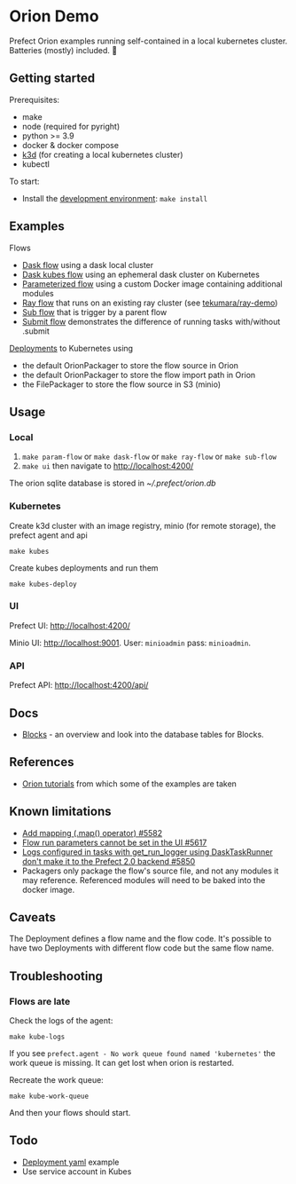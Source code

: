 # Orion Demo

Prefect Orion examples running self-contained in a local kubernetes cluster. Batteries (mostly) included. 🔋

## Getting started

Prerequisites:

- make
- node (required for pyright)
- python >= 3.9
- docker & docker compose
- [k3d](https://k3d.io/) (for creating a local kubernetes cluster)
- kubectl

To start:

- Install the [development environment](CONTRIBUTING.md#Development-environment): `make install`

## Examples

Flows

- [Dask flow](flows/dask_flow.py) using a dask local cluster
- [Dask kubes flow](flows/dask_kubes_flow.py) using an ephemeral dask cluster on Kubernetes
- [Parameterized flow](flows/param_flow.py) using a custom Docker image containing additional modules
- [Ray flow](flows/ray_flow.py) that runs on an existing ray cluster (see [tekumara/ray-demo](https://github.com/tekumara/ray-demo))
- [Sub flow](flows/sub_flow.py) that is trigger by a parent flow
- [Submit flow](flows/submit.py) demonstrates the difference of running tasks with/without .submit

[Deployments](flows/kubes_deployments.py) to Kubernetes using

- the default OrionPackager to store the flow source in Orion
- the default OrionPackager to store the flow import path in Orion
- the FilePackager to store the flow source in S3 (minio)

## Usage

### Local

1. `make param-flow` or `make dask-flow` or `make ray-flow` or `make sub-flow`
1. `make ui` then navigate to [http://localhost:4200/](http://localhost:4200/)

The orion sqlite database is stored in _~/.prefect/orion.db_

### Kubernetes

Create k3d cluster with an image registry, minio (for remote storage), the prefect agent and api

```
make kubes
```

Create kubes deployments and run them

```
make kubes-deploy
```

### UI

Prefect UI: [http://localhost:4200/](http://localhost:4200/)

Minio UI: [http://localhost:9001](http://localhost:9001). User: `minioadmin` pass: `minioadmin`.

### API

Prefect API: [http://localhost:4200/api/](http://localhost:4200/api/)

## Docs

- [Blocks](blocks.md) - an overview and look into the database tables for Blocks.

## References

- [Orion tutorials](https://orion-docs.prefect.io/tutorials/first-steps/) from which some of the examples are taken

## Known limitations

- [Add mapping (.map() operator) #5582](https://githgsub.com/PrefectHQ/prefect/issues/5582)
- [Flow run parameters cannot be set in the UI #5617](https://github.com/PrefectHQ/prefect/issues/5617)
- [Logs configured in tasks with get_run_logger using DaskTaskRunner don't make it to the Prefect 2.0 backend #5850](https://github.com/PrefectHQ/prefect/issues/5850)
- Packagers only package the flow's source file, and not any modules it may reference. Referenced modules will need to be baked into the docker image.

## Caveats

The Deployment defines a flow name and the flow code. It's possible to have two Deployments with different flow code but the same flow name.

## Troubleshooting

### Flows are late

Check the logs of the agent:

```
make kube-logs
```

If you see `prefect.agent - No work queue found named 'kubernetes'` the work queue is missing. It can get lost when orion is restarted.

Recreate the work queue:

```
make kube-work-queue
```

And then your flows should start.

## Todo

- [Deployment yaml](https://orion-docs.prefect.io/concepts/deployments/#deployment-object) example
- Use service account in Kubes
